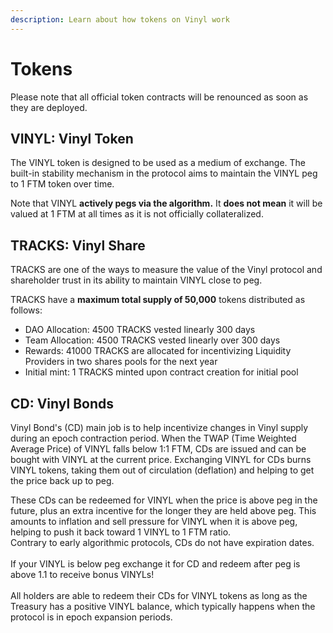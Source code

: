 ```yaml
---
description: Learn about how tokens on Vinyl work
---
```


# Tokens

Please note that all official token contracts will be renounced as soon as they are deployed.

## VINYL: Vinyl Token

The VINYL token is designed to be used as a medium of exchange. The built-in stability mechanism in the protocol aims to maintain the VINYL peg to 1 FTM token over time.

Note that VINYL **actively pegs via the algorithm.** It **does not mean** it will be valued at 1 FTM at all times as it is not officially collateralized.&#x20;

## TRACKS: Vinyl Share

TRACKS are one of the ways to measure the value of the Vinyl protocol and shareholder trust in its ability to maintain VINYL close to peg.

TRACKS have a **maximum total supply of 50,000** tokens distributed as follows:

* DAO Allocation: 4500 TRACKS vested linearly 300 days
* Team Allocation: 4500 TRACKS vested linearly over 300 days
* Rewards: 41000 TRACKS are allocated for incentivizing Liquidity Providers in two shares pools for the next year
* Initial mint: 1 TRACKS minted upon contract creation for initial pool

## CD: Vinyl Bonds

Vinyl Bond's (CD) main job is to help incentivize changes in Vinyl supply during an epoch contraction period. When the TWAP (Time Weighted Average Price) of VINYL falls below 1:1 FTM, CDs are issued and can be bought with VINYL at the current price. Exchanging VINYL for CDs burns VINYL tokens, taking them out of circulation (deflation) and helping to get the price back up to peg.&#x20;

These CDs can be redeemed for VINYL when the price is above peg in the future, plus an extra incentive for the longer they are held above peg. This amounts to inflation and sell pressure for VINYL when it is above peg, helping to push it back toward 1 VINYL to 1 FTM ratio.\
Contrary to early algorithmic protocols, CDs do not have expiration dates.\
\
If your VINYL is below peg exchange it for CD and redeem after peg is above 1.1 to receive bonus VINYLs!\
\
All holders are able to redeem their CDs for VINYL tokens as long as the Treasury has a positive VINYL balance, which typically happens when the protocol is in epoch expansion periods.
